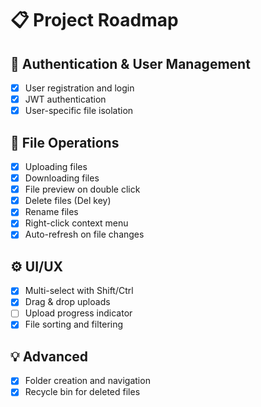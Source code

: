 # 📋 Project Roadmap

## 🔑 Authentication & User Management
- [X] User registration and login
- [X] JWT authentication
- [X] User-specific file isolation

## 📁 File Operations
- [x] Uploading files
- [x] Downloading files
- [x] File preview on double click
- [x] Delete files (Del key)
- [x] Rename files
- [x] Right-click context menu
- [x] Auto-refresh on file changes

## ⚙️ UI/UX
- [x] Multi-select with Shift/Ctrl
- [X] Drag & drop uploads
- [ ] Upload progress indicator
- [x] File sorting and filtering

## 💡 Advanced
- [x] Folder creation and navigation
- [x] Recycle bin for deleted files
